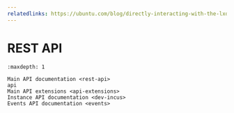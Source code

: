 ```yaml
---
relatedlinks: https://ubuntu.com/blog/directly-interacting-with-the-lxd-api
---
```


# REST API

```{toctree}
:maxdepth: 1

Main API documentation <rest-api>
api
Main API extensions <api-extensions>
Instance API documentation <dev-incus>
Events API documentation <events>
```

